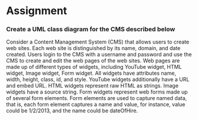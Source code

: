 Assignment
==========

### Create a UML class diagram for the CMS described below

Consider a Content Management System (CMS) that allows users to create web sites.
Each web site is distinguished by its name, domain, and date created.
Users login to the CMS with a username and password and use the CMS to create and edit the web pages of the web sites.
Web pages are made up of different types of widgets, including YouTube widget, HTML widget, Image widget, Form widget.
All widgets have attributes name, width, height, class, id, and style. YouTube widgets additionally have a URL and embed URL.
HTML widgets represent raw HTML as strings.
Image widgets have a source string.
Form widgets represent web forms made up of several form elements.
Form elements are used to capture named data, that is, each form element captures a name and value, for instance, value could be 1/2/2013, and the name could be dateOfHire.
